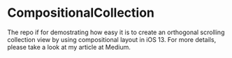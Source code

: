 # CompositionalCollection

The repo if for demostrating how easy it is to create an orthogonal scrolling collection view by using compositional layout in iOS 13.
For more details, please take a look at my article at Medium.
